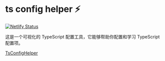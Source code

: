 # ts config helper ⚡

[![Netlify Status](https://api.netlify.com/api/v1/badges/5e16facc-03d0-4bee-8196-a01a370a4e47/deploy-status)](https://app.netlify.com/sites/tsconfighelper/deploys)

这是一个可视化的 TypeScript 配置工具，它能够帮助你配置和学习 TypeScript 配置项。

[TsConfigHelper](https://yue1123.github.io/ts-config-helper)